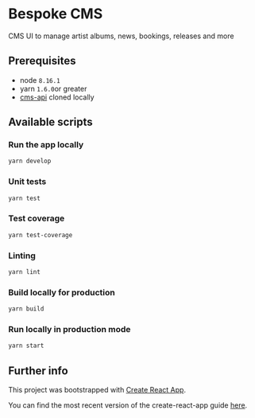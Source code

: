 # Bespoke CMS

CMS UI to manage artist albums, news, bookings, releases and more

## Prerequisites

- node `8.16.1`
- yarn `1.6.0`or greater
- [cms-api](https://github.com/therapy-records/cms-api) cloned locally

## Available scripts

### Run the app locally

```sh
yarn develop
```

### Unit tests

```sh
yarn test
```

### Test coverage

```sh
yarn test-coverage
```

### Linting

```sh
yarn lint
```

### Build locally for production

```sh
yarn build
```

### Run locally in production mode

```sh
yarn start
```

## Further info

This project was bootstrapped with [Create React App](https://github.com/facebookincubator/create-react-app).

You can find the most recent version of the create-react-app guide [here](https://github.com/facebook/create-react-app/blob/master/packages/cra-template/template/README.md).
